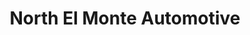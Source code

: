 ---
title: "North El Monte Automotive"
url: /el-monte/north-el-monte-automotive/
shop: car repair
---